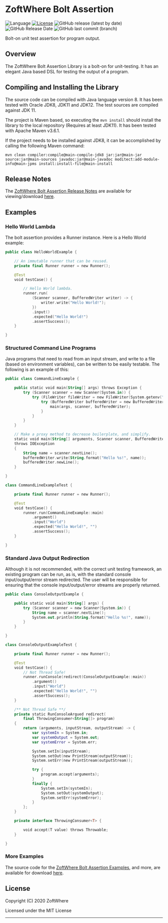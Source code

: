 # ZoftWhere Bolt Assertion
![Language](https://img.shields.io/github/languages/top/ZoftWhere/bolt-assertion) [![License](https://img.shields.io/github/license/ZoftWhere/bolt-assertion)](https://github.com/ZoftWhere/bolt-assertion/blob/master/license.txt) ![GitHub release (latest by date)](https://img.shields.io/github/v/release/ZoftWhere/bolt-assertion) ![GitHub Release Date](https://img.shields.io/github/release-date/ZoftWhere/bolt-assertion)
![GitHub last commit (branch)](https://img.shields.io/github/last-commit/ZoftWhere/bolt-assertion/master?label=master%20updated)

Bolt-on unit test assertion for program output.

## Overview

The ZoftWhere Bolt Assertion Library is a bolt-on for unit-testing.  It has an elegant Java based DSL for testing the output of a program.


## Compiling and Installing the Library

The source code can be compiled with Java language version 8.  It has been tested with Oracle JDK8, JDK11 and JDK12.  The test sources are compiled against JDK 11.

The project is Maven based, so executing the ```mvn install``` should install the library to the local repository (Requires at least JDK11).  It has been tested with Apache Maven v3.6.1.

If the project needs to be installed against JDK8, it can be accomplished by calling the following Maven command:

``` shell script
mvn clean compiler:compile@main-compile-jdk8 jar:jar@main-jar source:jar@main-sources javadoc:jar@main-javadoc moditect:add-module-info@main-jpms install:install-file@main-install
``` 


## Release Notes

The [ZoftWhere Bolt Assertion Release Notes](https://github.com/ZoftWhere/bolt-assertion/tree/master/main-github/release-notes) are available for viewing/download [here](https://github.com/ZoftWhere/bolt-assertion/tree/main-github/release-notes).


## Examples

### Hello World Lambda

The bolt assertion provides a Runner instance.  Here is a Hello World example:
``` kotlin
public class HelloWorldExample {

    // An immutable runner that can be reused.
    private final Runner runner = new Runner();

    @Test
    void testCase() {

        // Hello World lambda.
        runner.run(
            (Scanner scanner, BufferedWriter writer) -> {
                writer.write("Hello World!");
            })
            .input()
            .expected("Hello World!")
            .assertSuccess();
    }

}
```

### Structured Command Line Programs

Java programs that need to read from an input stream, and write to a file (based on environment variables), can be written to be easily testable.  The following is an example of this:
``` kotlin
public class CommandLineExample {

    public static void main(String[] args) throws Exception {
        try (Scanner scanner = new Scanner(System.in)) {
            try (FileWriter fileWriter = new FileWriter(System.getenv("OUTPUT_PATH"))) {
                try (BufferedWriter bufferedWriter = new BufferedWriter(fileWriter)) {
                    main(args, scanner, bufferedWriter);
                }
            }
        }
    }

    // Make a proxy method to decrease boilerplate, and simplify.
    static void main(String[] arguments, Scanner scanner, BufferedWriter bufferedWriter)
    throws IOException
    {
        String name = scanner.nextLine();
        bufferedWriter.write(String.format("Hello %s!", name));
        bufferedWriter.newLine();
    }

}
```
``` kotlin 
class CommandLineExampleTest {

    private final Runner runner = new Runner();

    @Test
    void testCase() {
        runner.run(CommandLineExample::main)
            .argument()
            .input("World")
            .expected("Hello World!", "")
            .assertSuccess();
    }

}
```

### Standard Java Output Redirection

Although it is not recommended, with the correct unit testing framework, an existing program can be run, as is, with the standard console input/output/error stream redirected.  The user will be responsible for ensuring that the console input/output/error streams are properly returned.
``` kotlin
public class ConsoleOutputExample {

    public static void main(String[] args) {
        try (Scanner scanner = new Scanner(System.in)) {
            String name = scanner.nextLine();
            System.out.println(String.format("Hello %s!", name));
        }
    }

}
```
``` kotlin
class ConsoleOutputExampleTest {

    private final Runner runner = new Runner();

    @Test
    void testCase() {
        // Not Thread Safe!
        runner.runConsole(redirect(ConsoleOutputExample::main))
            .argument()
            .input("World")
            .expected("Hello World!", "")
            .assertSuccess();
    }

    /** Not Thread Safe **/
    private static RunConsoleArgued redirect(
        final ThrowingConsumer<String[]> program)
    {
        return (arguments, inputStream, outputStream) -> {
            var systemIn = System.in;
            var systemOutput = System.out;
            var systemError = System.err;

            System.setIn(inputStream);
            System.setOut(new PrintStream(outputStream));
            System.setErr(new PrintStream(outputStream));

            try {
                program.accept(arguments);
            }
            finally {
                System.setIn(systemIn);
                System.setOut(systemOutput);
                System.setErr(systemError);
            }
        };
    }

    private interface ThrowingConsumer<T> {

        void accept(T value) throws Throwable;
    }

}
```

### More Examples

The source code for the [ZoftWhere Bolt Assertion Examples](https://github.com/ZoftWhere/bolt-assertion/tree/master/test-java/example), and more, are available for download [here](https://github.com/ZoftWhere/bolt-assertion/tree/master/test-java/example).


## License

Copyright (C) 2020 ZoftWhere

Licensed under the MIT License

------